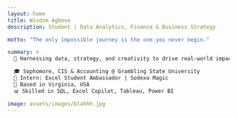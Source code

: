 ```yaml
---
layout: home
title: Wisdom Agbeve
description: Student | Data Analytics, Finance & Business Strategy

motto: "The only impossible journey is the one you never begin."

summary: >
  🚀 Harnessing data, strategy, and creativity to drive real-world impact.

  🎓 Sophomore, CIS & Accounting @ Grambling State University  
  💼 Intern: Excel Student Ambassador | Sodexo Magic  
  📍 Based in Virginia, USA  
  📊 Skilled in SQL, Excel Copilot, Tableau, Power BI

image: assets/images/blahhh.jpg
---
```

